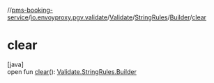 //[pms-booking-service](../../../../../index.md)/[io.envoyproxy.pgv.validate](../../../index.md)/[Validate](../../index.md)/[StringRules](../index.md)/[Builder](index.md)/[clear](clear.md)

# clear

[java]\
open fun [clear](clear.md)(): [Validate.StringRules.Builder](index.md)